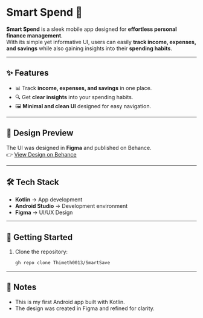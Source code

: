 # Smart Spend 💸  

**Smart Spend** is a sleek mobile app designed for **effortless personal finance management**.  
With its simple yet informative UI, users can easily **track income, expenses, and savings** while also gaining insights into their **spending habits**.  

---

## ✨ Features  
- 📊 Track **income, expenses, and savings** in one place.  
- 🔍 Get **clear insights** into your spending habits.  
- 🖼️ **Minimal and clean UI** designed for easy navigation.  

---

## 🎨 Design Preview  
The UI was designed in **Figma** and published on Behance.  
👉 [View Design on Behance]([your-behance-link-here](https://www.behance.net/gallery/233755199/Smart-Spend))  

---

## 🛠️ Tech Stack  
- **Kotlin** → App development  
- **Android Studio** → Development environment  
- **Figma** → UI/UX Design  

---

## 🚀 Getting Started  

1. Clone the repository:  
   ```bash
   gh repo clone Thimeth0013/SmartSave

---

## 📌 Notes

- This is my first Android app built with Kotlin.
- The design was created in Figma and refined for clarity.

